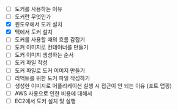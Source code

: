 - [ ] 도커를 사용하는 이유
- [ ] 도커란 무엇인가
- [x] 윈도우에서 도커 설치
- [x] 맥에서 도커 설치
- [ ] 도커를 사용할 때의 흐름 감잡기
- [ ] 도커 이미지로 컨테이너를 만들기
- [ ] 도커 이미지 생성하는 순서
- [ ] 도커 파일 작성
- [ ] 도커 파일로 도커 이미지 만들기
- [ ] 리액트를 위한 도커 파일 작성하기
- [ ] 생성한 이미지로 어플리케이션 실행 시 접근이 안 되는 이유 (포트 맵핑)
- [ ] AWS 사용으로 인한 비용에 대해서
- [ ] EC2에서 도커 설치 및 실행
